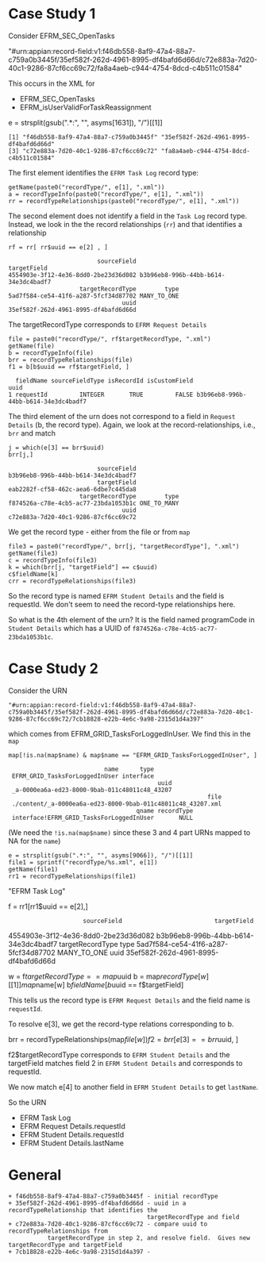 # Case Study 1
Consider EFRM_SEC_OpenTasks

"#urn:appian:record-field:v1:f46db558-8af9-47a4-88a7-c759a0b3445f/35ef582f-262d-4961-8995-df4bafd6d66d/c72e883a-7d20-40c1-9286-87cf6cc69c72/fa8a4aeb-c944-4754-8dcd-c4b511c01584" 


This occurs in the XML for 
+ EFRM_SEC_OpenTasks 
+ EFRM_isUserValidForTaskReassignment 


e = strsplit(gsub(".*:", "", asyms[1631]), "/")[[1]]
```
[1] "f46db558-8af9-47a4-88a7-c759a0b3445f" "35ef582f-262d-4961-8995-df4bafd6d66d"
[3] "c72e883a-7d20-40c1-9286-87cf6cc69c72" "fa8a4aeb-c944-4754-8dcd-c4b511c01584"
```

The first element identifies the `EFRM Task Log` record type:
```
getName(paste0("recordType/", e[1], ".xml"))
a = recordTypeInfo(paste0("recordType/", e[1], ".xml"))
rr = recordTypeRelationships(paste0("recordType/", e[1], ".xml"))
```

The second element does not identify a field in the `Task Log` record type.
Instead, we look in the the record relationships (`rr`) and that identifies a relationship
```
rf = rr[ rr$uuid == e[2] , ]
```
```
                         sourceField                          targetField
4554903e-3f12-4e36-8dd0-2be23d36d082 b3b96eb8-996b-44bb-b614-34e3dc4badf7
                    targetRecordType        type
5ad7f584-ce54-41f6-a287-5fcf34d87702 MANY_TO_ONE
                                uuid
35ef582f-262d-4961-8995-df4bafd6d66d
```

The targetRecordType corresponds to `EFRM Request Details`
```
file = paste0("recordType/", rf$targetRecordType, ".xml")
getName(file)
b = recordTypeInfo(file)
brr = recordTypeRelationships(file)
f1 = b[b$uuid == rf$targetField, ]
```
```
  fieldName sourceFieldType isRecordId isCustomField                                 uuid
1 requestId         INTEGER       TRUE         FALSE b3b96eb8-996b-44bb-b614-34e3dc4badf7
```


The third element of the urn does not correspond to a field in `Request Details` (b, the record
type).
Again, we look at the record-relationships, i.e., `brr` and 
match 
```
j = which(e[3] == brr$uuid)
brr[j,]
```
```
                         sourceField
b3b96eb8-996b-44bb-b614-34e3dc4badf7
                         targetField
eab2282f-cf58-462c-aea6-6dbe7c445da8
                    targetRecordType        type
f874526a-c78e-4cb5-ac77-23bda1053b1c ONE_TO_MANY
                                uuid
c72e883a-7d20-40c1-9286-87cf6cc69c72
```

We get the record type - either from the file or from `map`
```
file3 = paste0("recordType/", brr[j, "targetRecordType"], ".xml")
getName(file3)
c = recordTypeInfo(file3)
k = which(brr[j, "targetField"] == c$uuid)
c$fieldName[k]
crr = recordTypeRelationships(file3)
```
So the record type is named `EFRM Student Details`
and the field is requestId.
We don't seem to need the record-type relationships here.


So what is the 4th element of the urn?
It is the field named programCode in `Student Details` which has a UUID of 
`f874526a-c78e-4cb5-ac77-23bda1053b1c`.




# Case Study 2

Consider the URN 
```
"#urn:appian:record-field:v1:f46db558-8af9-47a4-88a7-c759a0b3445f/35ef582f-262d-4961-8995-df4bafd6d66d/c72e883a-7d20-40c1-9286-87cf6cc69c72/7cb18828-e22b-4e6c-9a98-2315d1d4a397" 
```
which comes from EFRM_GRID_TasksForLoggedInUser.
We find this in the `map`
```
map[!is.na(map$name) & map$name == "EFRM_GRID_TasksForLoggedInUser", ]
```
```
                           name      type
 EFRM_GRID_TasksForLoggedInUser interface
                                          uuid
 _a-0000ea6a-ed23-8000-9bab-011c48011c48_43207
                                                        file
 ./content/_a-0000ea6a-ed23-8000-9bab-011c48011c48_43207.xml
                                    qname recordType
 interface!EFRM_GRID_TasksForLoggedInUser       NULL
```
(We need the `!is.na(map$name)` since these 3 and 4 part URNs mapped to NA for the `name`)


```
e = strsplit(gsub(".*:", "", asyms[9066]), "/")[[1]]
file1 = sprintf("recordType/%s.xml", e[1])
getName(file1)
rr1 = recordTypeRelationships(file1)
```
"EFRM Task Log"



f = rr1[rr1$uuid == e[2],]

                         sourceField                          targetField
4554903e-3f12-4e36-8dd0-2be23d36d082 b3b96eb8-996b-44bb-b614-34e3dc4badf7
                    targetRecordType        type
5ad7f584-ce54-41f6-a287-5fcf34d87702 MANY_TO_ONE
                                uuid
35ef582f-262d-4961-8995-df4bafd6d66d



w = f$targetRecordType == map$uuid
b = map$recordType[w][[1]]
map$name[w]
b$fieldName[b$uuid == f$targetField]

This tells us the record type is `EFRM Request Details` and the field name is `requestId`.

To resolve e[3], we get the record-type relations corresponding to b.

brr = recordTypeRelationships(map$file[w])
f2 = brr[ e[3] == brr$uuid, ]

f2$targetRecordType corresponds to `EFRM Student Details` and 
the targetField matches field 2 in `EFRM Student Details` and corresponds to requestId.

We now match e[4] to another field in `EFRM Student Details` to get `lastName`.

So the URN 
+ EFRM Task Log
+ EFRM Request Details.requestId
+ EFRM Student Details.requestId
+ EFRM Student Details.lastName



# General

```
+ f46db558-8af9-47a4-88a7-c759a0b3445f - initial recordType
+ 35ef582f-262d-4961-8995-df4bafd6d66d - uuid in a recordTypeRelationship that identifies the
                                       targetRecordType and field
+ c72e883a-7d20-40c1-9286-87cf6cc69c72 - compare uuid to recordTypeRelationships from
           targetRecordType in step 2, and resolve field.  Gives new targetRecordType and targetField
+ 7cb18828-e22b-4e6c-9a98-2315d1d4a397 - 

```
